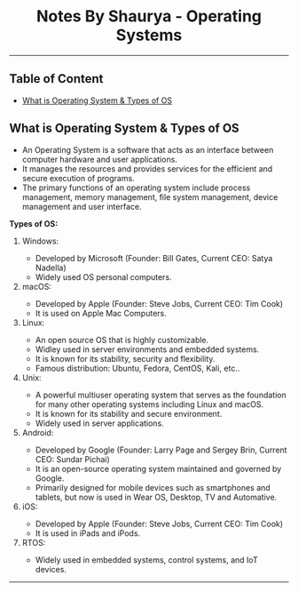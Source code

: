 <h1 style="text-align: center">Notes By Shaurya - Operating Systems</h1>
<hr />

<h2> Table of Content</h2>

- [What is Operating System \& Types of OS](#what-is-operating-system--types-of-os)


## What is Operating System & Types of OS
<ul>
  <li>
    An Operating System is a software that acts as an interface between computer
    hardware and user applications.
  </li>
  <li>
    It manages the resources and provides services for the efficient and secure
    execution of programs.
  </li>
  <li>
    The primary functions of an operating system include process management,
    memory management, file system management, device management and user
    interface.
  </li>
</ul>
<b>Types of OS:</b>
<ol>
  <li>Windows:</li>
  <ul>
    <li>
      Developed by Microsoft (Founder: Bill Gates, Current CEO: Satya Nadella)
    </li>
    <li>Widely used OS personal computers.</li>
  </ul>
  <li>macOS:</li>
  <ul>
    <li>Developed by Apple (Founder: Steve Jobs, Current CEO: Tim Cook)</li>
    <li>It is used on Apple Mac Computers.</li>
  </ul>
  <li>Linux:</li>
  <ul>
    <li>An open source OS that is highly customizable.</li>
    <li>Widley used in server environments and embedded systems.</li>
    <li>It is known for its stability, security and flexibility.</li>
    <li>Famous distribution: Ubuntu, Fedora, CentOS, Kali, etc..</li>
  </ul>
  <li>Unix:</li>
  <ul>
    <li>
      A powerful multiuser operating system that serves as the foundation for
      many other operating systems including Linux and macOS.
    </li>
    <li>It is known for its stability and secure environment.</li>
    <li>Widely used in server applications.</li>
  </ul>
  <li>Android:</li>
  <ul>
    <li>
      Developed by Google (Founder: Larry Page and Sergey Brin, Current CEO:
      Sundar Pichai)
    </li>
    <li>
      It is an open-source operating system maintained and governed by Google.
    </li>
    <li>
      Primarily designed for mobile devices such as smartphones and tablets, but
      now is used in Wear OS, Desktop, TV and Automative.
    </li>
  </ul>
  <li>iOS:</li>
  <ul>
    <li>Developed by Apple (Founder: Steve Jobs, Current CEO: Tim Cook)</li>
    <li>It is used in iPads and iPods.</li>
  </ul>
  <li>RTOS:</li>
  <ul>
    <li>Widely used in embedded systems, control systems, and IoT devices.</li>
  </ul>
</ol>
<hr />
